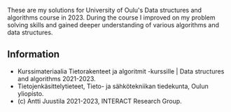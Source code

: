 These are my solutions for University of Oulu's Data structures and algorithms course in 2023.
During the course I improved on my problem solving skills and gained deeper understanding of various algorithms and data structures.


## Information

* Kurssimateriaalia Tietorakenteet ja algoritmit -kurssille | Data structures and algorithms 2021-2023.
* Tietojenkäsittelytieteet, Tieto- ja sähkötekniikan tiedekunta, Oulun yliopisto.
* (c) Antti Juustila 2021-2023, INTERACT Research Group.
